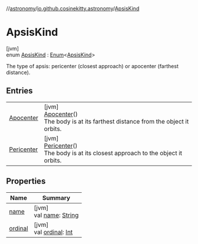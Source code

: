 //[astronomy](../../../index.md)/[io.github.cosinekitty.astronomy](../index.md)/[ApsisKind](index.md)

# ApsisKind

[jvm]\
enum [ApsisKind](index.md) : [Enum](https://kotlinlang.org/api/latest/jvm/stdlib/kotlin/-enum/index.html)&lt;[ApsisKind](index.md)&gt; 

The type of apsis: pericenter (closest approach) or apocenter (farthest distance).

## Entries

| | |
|---|---|
| [Apocenter](-apocenter/index.md) | [jvm]<br>[Apocenter](-apocenter/index.md)()<br>The body is at its farthest distance from the object it orbits. |
| [Pericenter](-pericenter/index.md) | [jvm]<br>[Pericenter](-pericenter/index.md)()<br>The body is at its closest approach to the object it orbits. |

## Properties

| Name | Summary |
|---|---|
| [name](../-node-event-kind/-ascending/index.md#-372974862%2FProperties%2F-1216412040) | [jvm]<br>val [name](../-node-event-kind/-ascending/index.md#-372974862%2FProperties%2F-1216412040): [String](https://kotlinlang.org/api/latest/jvm/stdlib/kotlin/-string/index.html) |
| [ordinal](../-node-event-kind/-ascending/index.md#-739389684%2FProperties%2F-1216412040) | [jvm]<br>val [ordinal](../-node-event-kind/-ascending/index.md#-739389684%2FProperties%2F-1216412040): [Int](https://kotlinlang.org/api/latest/jvm/stdlib/kotlin/-int/index.html) |
